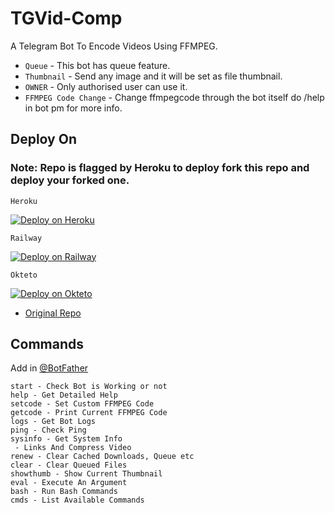 # TGVid-Comp

A Telegram Bot To Encode Videos Using FFMPEG.

- `Queue` - This bot has queue feature.
- `Thumbnail` - Send any image and it will be set as file thumbnail.
- `OWNER` - Only authorised user can use it.
- `FFMPEG Code Change` - Change ffmpegcode through the bot itself do /help in bot pm for more info.

## Deploy On
### Note: Repo is flagged by Heroku to deploy fork this repo and deploy your forked one.

`Heroku`

[![Deploy on Heroku](https://www.herokucdn.com/deploy/button.svg)](https://heroku.com/deploy)

`Railway` 

[![Deploy on Railway](https://railway.app/button.svg)](https://railway.app/new/template?template=https%3A%2F%2Fgithub.com%2FZylern%2FTGVid-Comp%2Ftree%2Frailway&envs=API_HASH%2CAPP_ID%2CBOT_TOKEN%2COWNER%2CTHUMBNAIL&optionalEnvs=THUMBNAIL&API_HASHDesc=Get+this+value+from+telegram.org+&APP_IDDesc=Get+this+value+from+telegram.org+&BOT_TOKENDesc=Go+to+%40Botfather+and+make+a+new+bot+and+paste+the+bot+token+here&OWNERDesc=Your+owner+Id+%28add+only+1+id+for+working+queue+feature+%29&THUMBNAILDesc=Add+thumbnail+telegraph+link+&THUMBNAILDefault=https://telegra.ph/file/f9e5d783542906418412d.jpg)

`Okteto`

[![Deploy on Okteto](https://okteto.com/develop-okteto.svg)](https://cloud.okteto.com/#/deploy?repository=https://github.com/Zylern/TGVid-Comp&vars=[{%22name%22:%22APP_ID%22,%22value%22:%22Your%20App%20Id%22},{%22name%22:%22API_HASH%22,%22value%22:%22Your%20Api%20Hash%22},{%22name%22:%22BOT_TOKEN%22,%22value%22:%22BotToken%22},{%22name%22:%22OWNER%22,%22value%22:%22OwnerId%22},{%22name%22:%22THUMBNAIL%22,%22value%22:%22https://telegra.ph/file/f9e5d783542906418412d.jpg%22}])

- [Original Repo](https://github.com/1Danish-00/CompressorQueue)

## Commands
Add in [@BotFather](https://t.me/BotFather)

    start - Check Bot is Working or not
    help - Get Detailed Help
    setcode - Set Custom FFMPEG Code
    getcode - Print Current FFMPEG Code
    logs - Get Bot Logs
    ping - Check Ping
    sysinfo - Get System Info
     - Links And Compress Video
    renew - Clear Cached Downloads, Queue etc
    clear - Clear Queued Files
    showthumb - Show Current Thumbnail
    eval - Execute An Argument
    bash - Run Bash Commands
    cmds - List Available Commands
